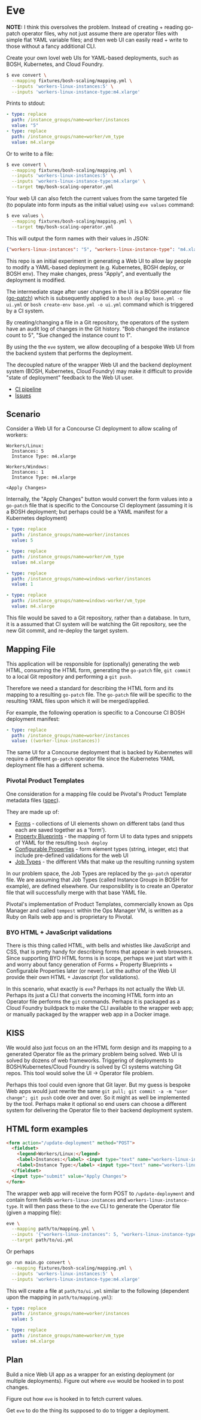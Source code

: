 # Eve

**NOTE:** I think this oversolves the problem. Instead of creating + reading go-patch operator files, why not just assume there are operator files with simple flat YAML variable files; and then web UI can easily read + write to those without a fancy additional CLI.

Create your own lovel web UIs for YAML-based deployments, such as BOSH, Kubernetes, and Cloud Foundry.

```bash
$ eve convert \
  --mapping fixtures/bosh-scaling/mapping.yml \
  --inputs 'workers-linux-instances:5' \
  --inputs 'workers-linux-instance-type:m4.xlarge'
```

Prints to stdout:

```yaml
- type: replace
  path: /instance_groups/name=worker/instances
  value: "5"
- type: replace
  path: /instance_groups/name=worker/vm_type
  value: m4.xlarge
```

Or to write to a file:

```bash
$ eve convert \
  --mapping fixtures/bosh-scaling/mapping.yml \
  --inputs 'workers-linux-instances:5' \
  --inputs 'workers-linux-instance-type:m4.xlarge' \
  --target tmp/bosh-scaling-operator.yml
```

Your web UI can also fetch the current values from the same targeted file (to populate into form inputs as the initial value) using `eve values` command:

```bash
$ eve values \
  --mapping fixtures/bosh-scaling/mapping.yml \
  --target tmp/bosh-scaling-operator.yml
```

This will output the form names with their values in JSON:

```json
{"workers-linux-instances": "5", "workers-linux-instance-type": "m4.xlarge"}
```

This repo is an initial experiment in generating a Web UI to allow lay people to modify a YAML-based deployment (e.g. Kubernetes, BOSH deploy, or BOSH env). They make changes, press "Apply", and eventually the deployment is modified.

The intermediate stage after user changes in the UI is a BOSH operator file ([go-patch](https://github.com/cppforlife/go-patch)) which is subsequently applied to a `bosh deploy base.yml -o ui.yml` or `bosh create-env base.yml -o ui.yml` command which is triggered by a CI system. 

By creating/changing a file in a Git repository, the operators of the system have an audit log of changes in the Git history. "Bob changed the instance count to 5", "Sue changed the instance count to 1".

By using the the `eve` system, we allow decoupling of a bespoke Web UI from the backend system that performs the deployment.

The decoupled nature of the wrapper Web UI and the backend deployment system (BOSH, Kubernetes, Cloud Foundry) may make it difficult to provide "state of deployment" feedback to the Web UI user.

* [CI pipeline](https://ci-ohio.starkandwayne.com/teams/cfcommunity/pipelines/eve)
* [Issues](https://github.com/starkandwayne/eve/issues)

## Scenario

Consider a Web UI for a Concourse CI deployment to allow scaling of workers:

```
Workers/Linux:
  Instances: 5
  Instance Type: m4.xlarge

Workers/Windows:
  Instances: 1
  Instance Type: m4.xlarge

<Apply Changes>
```

Internally, the "Apply Changes" button would convert the form values into a `go-patch` file that is specific to the Concourse CI deployment (assuming it is a BOSH deployment; but perhaps could be a YAML manifest for a Kubernetes deployment)

```yaml
- type: replace
  path: /instance_groups/name=worker/instances
  value: 5

- type: replace
  path: /instance_groups/name=worker/vm_type
  value: m4.xlarge

- type: replace
  path: /instance_groups/name=windows-worker/instances
  value: 1

- type: replace
  path: /instance_groups/name=windows-worker/vm_type
  value: m4.xlarge
```

This file would be saved to a Git repository, rather than a database. In turn, it is a assumed that CI system will be watching the Git repository, see the new Git commit, and re-deploy the target system.

## Mapping File

This application will be responsible for (optionally) generating the web HTML, consuming the HTML form, generating the `go-patch` file, `git commit` to a local Git repository and performing a `git push`.

Therefore we need a standard for describing the HTML form and its mapping to a resulting `go-patch` file. The `go-patch` file will be specific to the resulting YAML files upon which it will be merged/applied.

For example, the following operation is specific to a Concourse CI BOSH deployment manifest:

```yaml
- type: replace
  path: /instance_groups/name=worker/instances
  value: ((worker-linux-instances))
```

The same UI for a Concourse deployment that is backed by Kubernetes will require a different `go-patch` operator file since the Kubernetes YAML deployment file has a different schema.

### Pivotal Product Templates

One consideration for a mapping file could be Pivotal's Product Template metadata files ([spec](https://docs.pivotal.io/tiledev/2-0/product-template-reference.html)).

They are made up of:

* [Forms](https://docs.pivotal.io/tiledev/2-0/product-template-reference.html#form-properties) - collections of UI elements shown on different tabs (and thus each are saved together as a 'form').
* [Property Blueprints](https://docs.pivotal.io/tiledev/2-0/product-template-reference.html#property-blueprints) - the mapping of form UI to data types and snippets of YAML for the resulting `bosh deploy`
* [Configurable Properties](https://docs.pivotal.io/tiledev/2-0/product-template-reference.html#configurable-props) - form element types (string, integer, etc) that include pre-defined validations for the web UI
* [Job Types](https://docs.pivotal.io/tiledev/2-0/product-template-reference.html#job-types) - the different VMs that make up the resulting running system

In our problem space, the Job Types are replaced by the `go-patch` operator file. We are assuming that Job Types (called Instance Groups in BOSH for example), are defined elsewhere. Our responsibility is to create an Operator file that will successfully merge with that base YAML file.

Pivotal's implementation of Product Templates, commercially known as Ops Manager and called `tempest` within the Ops Manager VM, is written as a Ruby on Rails web app and is proprietary to Pivotal.

### BYO HTML + JavaScript validations

There is this thing called HTML, with bells and whistles like JavaScript and CSS, that is pretty handy for describing forms that appear in web browsers. Since supporting BYO HTML forms is in scope, perhaps we just start with it and worry about fancy generation of Forms + Property Blueprints + Configurable Properties later (or never). Let the author of the Web UI provide their own HTML + Javascript (for validations).

In this scenario, what exactly is `eve`? Perhaps its not actually the Web UI. Perhaps its just a CLI that converts the incoming HTML form into an Operator file performs the `git` commands. Perhaps it is packaged as a Cloud Foundry buildpack to make the CLI available to the wrapper web app; or manually packaged by the wrapper web app in a Docker image.

## KISS

We would also just focus on an the HTML form design and its mapping to a generated Operator file as the primary problem being solved. Web UI is solved by dozens of web frameworks. Triggering of deployments to BOSH/Kubernetes/Cloud Foundry is solved by CI systems watching Git repos. This tool would solve the UI -> Operator file problem.

Perhaps this tool could even ignore that Git layer. But my guess is bespoke Web apps would just rewrite the same `git pull; git commit -a -m "user change"; git push` code over and over. So it might as well be implemented by the tool. Perhaps make it optional so end users can choose a different system for delivering the Operator file to their backend deployment system.

## HTML form examples

```html
<form action="/update-deployment" method="POST">
  <fieldset>
    <legend>Workers/Linux:</legend>
    <label>Instances:</label> <input type="text" name="workers-linux-instances" value="5">
    <label>Instance Type:</label> <input type="text" name="workers-linux-instance-type" value="m4.xlarge">
  </fieldset>
  <input type="submit" value="Apply Changes">
</form>
```

The wrapper web app will receive the form POST to `/update-deployment` and contain form fields `workers-linux-instances` and `workers-linux-instance-type`. It will then pass these to the `eve` CLI to generate the Operator file (given a mapping file):

```bash
eve \
  --mapping path/to/mapping.yml \
  --inputs '{"workers-linux-instances": 5, "workers-linux-instance-type": "m4.xlarge"}' \
  --target path/to/ui.yml
```

Or perhaps

```bash
go run main.go convert \
  --mapping fixtures/bosh-scaling/mapping.yml \
  --inputs 'workers-linux-instances:5' \
  --inputs 'workers-linux-instance-type:m4.xlarge'
```

This will create a file at `path/to/ui.yml` similar to the following (dependent upon the mapping in `path/to/mapping.yml`):

```yaml
- type: replace
  path: /instance_groups/name=worker/instances
  value: 5

- type: replace
  path: /instance_groups/name=worker/vm_type
  value: m4.xlarge
```

## Plan

Build a nice Web UI app as a wrapper for an existing deployment (or multiple deployments). Figure out where `eve` would be hooked in to post changes.

Figure out how `eve` is hooked in to fetch current values.

Get `eve` to do the thing its supposed to do to trigger a deployment.